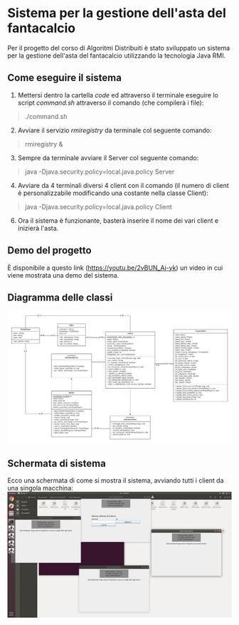 # Sistema per la gestione dell'asta del fantacalcio
Per il progetto del corso di Algoritmi Distribuiti è stato sviluppato un sistema per la gestione dell'asta del fantacalcio utilizzando la tecnologia Java RMI.

## Come eseguire il sistema

1) Mettersi dentro la cartella *code* ed attraverso il terminale eseguire lo script *command.sh* attraverso il comando (che compilerà i file):
> ./command.sh
2) Avviare il servizio *rmiregistry* da terminale col seguente comando:
> rmiregistry &
3) Sempre da terminale avviare il Server col seguente comando:
> java -Djava.security.policy=local.java.policy Server
4) Avviare da 4 terminali diversi 4 client con il comando (il numero di client è personalizzabile modificando una costante nella classe Client):
> java -Djava.security.policy=local.java.policy Client
> 
6) Ora il sistema è funzionante, basterà inserire il nome dei vari client e inizierà l'asta.

## Demo del progetto
È disponibile a questo link (https://youtu.be/2vBUN_Aj-yk) un video in cui viene mostrata una demo del sistema.

## Diagramma delle classi
![Diagramma](UML_AstaFantacalcio.png)

## Schermata di sistema
Ecco una schermata di come si mostra il sistema, avviando tutti i client da una singola macchina:
![screen](screen.png)
